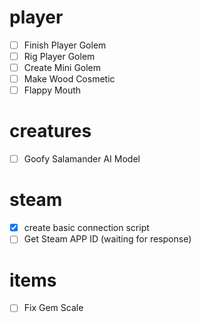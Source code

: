 # player
- [ ] Finish Player Golem
- [ ] Rig Player Golem
- [ ] Create Mini Golem
- [ ] Make Wood Cosmetic
- [ ] Flappy Mouth
# creatures
- [ ] Goofy Salamander AI Model
# steam
- [x] create basic connection script
- [ ] Get Steam APP ID (waiting for response)
# items
- [ ] Fix Gem Scale